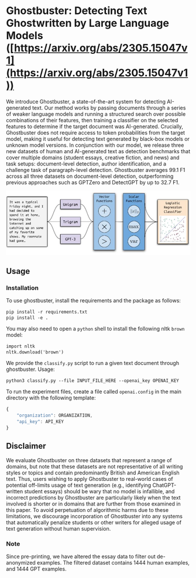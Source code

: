 # Ghostbuster: Detecting Text Ghostwritten by Large Language Models ([https://arxiv.org/abs/2305.15047v1](https://arxiv.org/abs/2305.15047v1))

We introduce Ghostbuster, a state-of-the-art system for detecting AI-generated text. Our method works by passing documents through a series of weaker language models and running a structured search over possible combinations of their features, then training a classifier on the selected features to determine if the target document was AI-generated. Crucially, Ghostbuster does not require access to token probabilities from the target model, making it useful for detecting text generated by black-box models or unknown model versions. In conjunction with our model, we release three new datasets of human and AI-generated text as detection benchmarks that cover multiple domains (student essays, creative fiction, and news) and task setups: document-level detection, author identification, and a challenge task of paragraph-level detection. Ghostbuster averages 99.1 F1 across all three datasets on document-level detection, outperforming previous approaches such as GPTZero and DetectGPT by up to 32.7 F1.

![Main Figure](docs/figure.jpg)

## Usage

### Installation

To use ghostbuster, install the requirements and the package as follows:
```
pip install -r requirements.txt
pip install -e .
```

You may also need to open a `python` shell to install the following nltk `brown` model:
```
import nltk
nltk.download('brown')
```

We provide the `classify.py` script to run a given text document through ghostbuster. Usage:
```
python3 classify.py --file INPUT_FILE_HERE --openai_key OPENAI_KEY
```

To run the experiment files, create a file called `openai.config` in the main directory with the following template:
```javascript
{
    "organization": ORGANIZATION,
    "api_key": API_KEY
}
```

## Disclaimer

We evaluate Ghostbuster on three datasets that represent a range of domains, but note that these datasets are not representative of all writing styles or topics and contain predominantly British and American English text. Thus, users wishing to apply Ghostbuster to real-world cases of potential off-limits usage of text generation (e.g., identifying ChatGPT-written student essays) should be wary that no model is infallible, and incorrect predictions by Ghostbuster are particularly likely when the text involved is shorter or in domains that are further from those examined in this paper. To avoid perpetuation of algorithmic harms due to these limitations, we discourage incorporation of Ghostbuster into any systems that automatically penalize students or other writers for alleged usage of text generation without human supervision.

### Note

Since pre-printing, we have altered the essay data to filter out de-anonymized examples. The filtered dataset contains 1444 human examples, and 1444 GPT examples.
